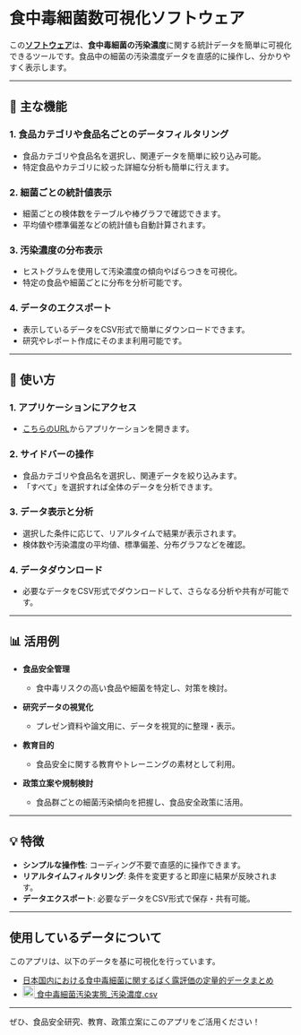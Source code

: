 # 食中毒細菌数可視化ソフトウェア

この[**ソフトウェア**](https://concentration-of-contamination1-624097414875.asia-northeast1.run.app)は、**食中毒細菌の汚染濃度**に関する統計データを簡単に可視化できるツールです。食品中の細菌の汚染濃度データを直感的に操作し、分かりやすく表示します。

---

## 🌟 主な機能

### 1. **食品カテゴリや食品名ごとのデータフィルタリング**
- 食品カテゴリや食品名を選択し、関連データを簡単に絞り込み可能。
- 特定食品やカテゴリに絞った詳細な分析も簡単に行えます。

### 2. **細菌ごとの統計値表示**
- 細菌ごとの検体数をテーブルや棒グラフで確認できます。
- 平均値や標準偏差などの統計値も自動計算されます。

### 3. **汚染濃度の分布表示**
- ヒストグラムを使用して汚染濃度の傾向やばらつきを可視化。
- 特定の食品や細菌ごとに分布を分析可能です。

### 4. **データのエクスポート**
- 表示しているデータをCSV形式で簡単にダウンロードできます。
- 研究やレポート作成にそのまま利用可能です。

---

## 📘 使い方

### 1. **アプリケーションにアクセス**
- [こちらのURL](https://foodcontamiriskapptest-snhhv2zpvszwfmbm6kwhhm.streamlit.app/)からアプリケーションを開きます。

### 2. **サイドバーの操作**
- 食品カテゴリや食品名を選択し、関連データを絞り込みます。
- 「すべて」を選択すれば全体のデータを分析できます。

### 3. **データ表示と分析**
- 選択した条件に応じて、リアルタイムで結果が表示されます。
- 検体数や汚染濃度の平均値、標準偏差、分布グラフなどを確認。

### 4. **データダウンロード**
- 必要なデータをCSV形式でダウンロードして、さらなる分析や共有が可能です。

---

## 📊 活用例

- **食品安全管理**
  - 食中毒リスクの高い食品や細菌を特定し、対策を検討。

- **研究データの視覚化**
  - プレゼン資料や論文用に、データを視覚的に整理・表示。

- **教育目的**
  - 食品安全に関する教育やトレーニングの素材として利用。

- **政策立案や規制検討**
  - 食品群ごとの細菌汚染傾向を把握し、食品安全政策に活用。

---

## 💡 特徴

- **シンプルな操作性**: コーディング不要で直感的に操作できます。
- **リアルタイムフィルタリング**: 条件を変更すると即座に結果が反映されます。
- **データエクスポート**: 必要なデータをCSV形式で保存・共有可能。

---

## 使用しているデータについて

このアプリは、以下のデータを基に可視化を行っています。

- [日本国内における食中毒細菌に関するばく露評価の定量的データまとめ](https://github.com/kento-koyama/food_micro_data_risk)
- <a href= "https://github.com/kento-koyama/food_micro_data_risk/blob/main/%E9%A3%9F%E4%B8%AD%E6%AF%92%E7%B4%B0%E8%8F%8C%E6%B1%9A%E6%9F%93%E5%AE%9F%E6%85%8B_%E6%B1%9A%E6%9F%93%E6%BF%83%E5%BA%A6.csv" title="CSV"><img src="https://upload.wikimedia.org/wikipedia/commons/f/f3/.xlsx_icon.svg" alt="CSV" width="21px" height="21px">
[食中毒細菌汚染実態_汚染濃度.csv](https://github.com/kento-koyama/food_micro_data_risk/blob/main/%E9%A3%9F%E4%B8%AD%E6%AF%92%E7%B4%B0%E8%8F%8C%E6%B1%9A%E6%9F%93%E5%AE%9F%E6%85%8B_%E6%B1%9A%E6%9F%93%E6%BF%83%E5%BA%A6.csv)

---

ぜひ、食品安全研究、教育、政策立案にこのアプリをご活用ください！

